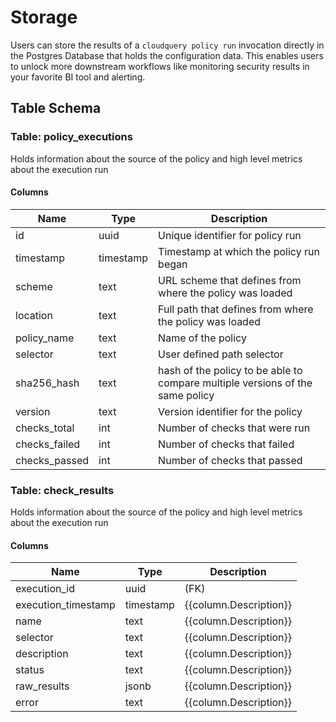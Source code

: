 # Storage


Users can store the results of a `cloudquery policy run` invocation directly in the Postgres Database that holds the configuration data. This enables users to unlock more downstream workflows like monitoring security results in your favorite BI tool and alerting.

## Table Schema

### Table: policy_executions
Holds information about the source of the policy and high level metrics about the execution run 
#### Columns
| Name        | Type           | Description  |
| ------------- | ------------- | -----  |
|id|uuid|Unique identifier for policy run|
|timestamp|timestamp|Timestamp at which the policy run began|
|scheme|text|URL scheme that defines from where the policy was loaded|
|location|text|Full path that defines from where the policy was loaded|
|policy_name|text|Name of the policy|
|selector|text|User defined path selector|
|sha256_hash|text|hash of the policy to be able to compare multiple versions of the same policy|
|version|text|Version identifier for the policy|
|checks_total|int|Number of checks that were run|
|checks_failed|int|Number of checks that failed|
|checks_passed|int|Number of checks that passed|




### Table: check_results
Holds information about the source of the policy and high level metrics about the execution run 
#### Columns
| Name        | Type           | Description  |
| ------------- | ------------- | -----  |
|execution_id|uuid|(FK)|
|execution_timestamp|timestamp|{{column.Description}}|
|name|text|{{column.Description}}|
|selector|text|{{column.Description}}|
|description|text|{{column.Description}}|
|status|text|{{column.Description}}|
|raw_results|jsonb|{{column.Description}}|
|error|text|{{column.Description}}|
  